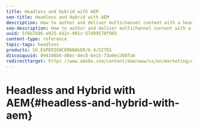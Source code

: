 ```yaml
---
title: Headless and Hybrid with AEM
seo-title: Headless and Hybrid with AEM
description: How to author and deliver multichannel content with a headless or hybrid implementation of AEM. 
seo-description: How to author and deliver multichannel content with a headless or hybrid implementation of AEM. 
uuid: 5f6b7b86-a925-432c-901c-57d09578f985
content-type: reference
topic-tags: headless
products: SG_EXPERIENCEMANAGER/6.4/SITES
discoiquuid: 894188b6-d8ec-4ec8-be15-73a9e1368fab
redirecttarget: https //www.adobe.com/content/dam/www/us/en/marketing/experience-manager-sites/headless-content-management-system/pdfs/aem-hybrid-architecture-wp-1-18-19.pdf
---
```


# Headless and Hybrid with AEM{#headless-and-hybrid-with-aem}

